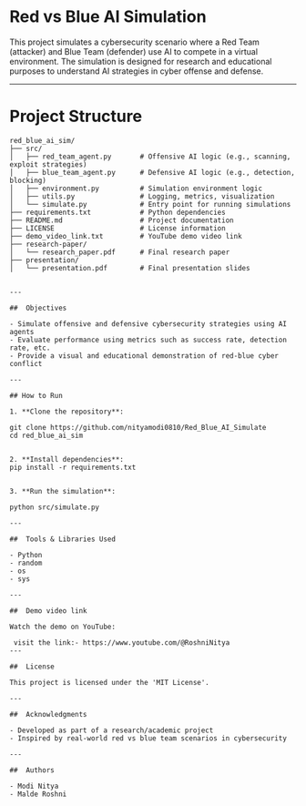 # Red vs Blue AI Simulation

This project simulates a cybersecurity scenario where a Red Team (attacker) and Blue Team (defender) use AI to compete in a virtual environment. The simulation is designed for research and educational purposes to understand AI strategies in cyber offense and defense.

---

# Project Structure

```
red_blue_ai_sim/
├── src/
│   ├── red_team_agent.py       # Offensive AI logic (e.g., scanning, exploit strategies)
│   ├── blue_team_agent.py      # Defensive AI logic (e.g., detection, blocking)
│   ├── environment.py          # Simulation environment logic
│   ├── utils.py                # Logging, metrics, visualization
│   └── simulate.py             # Entry point for running simulations
├── requirements.txt            # Python dependencies
├── README.md                   # Project documentation
├── LICENSE                     # License information
├── demo_video_link.txt         # YouTube demo video link
├── research-paper/
│   └── research_paper.pdf      # Final research paper
├── presentation/
│   └── presentation.pdf        # Final presentation slides


---

##  Objectives

- Simulate offensive and defensive cybersecurity strategies using AI agents  
- Evaluate performance using metrics such as success rate, detection rate, etc.  
- Provide a visual and educational demonstration of red-blue cyber conflict  

---

## How to Run

1. **Clone the repository**:

git clone https://github.com/nityamodi0810/Red_Blue_AI_Simulate
cd red_blue_ai_sim


2. **Install dependencies**:
pip install -r requirements.txt


3. **Run the simulation**:

python src/simulate.py

---

##  Tools & Libraries Used

- Python  
- random  
- os 
- sys

---

##  Demo video link

Watch the demo on YouTube: 

 visit the link:- https://www.youtube.com/@RoshniNitya
---

##  License

This project is licensed under the 'MIT License'.

---

##  Acknowledgments

- Developed as part of a research/academic project  
- Inspired by real-world red vs blue team scenarios in cybersecurity  

---

##  Authors

- Modi Nitya 
- Malde Roshni 
